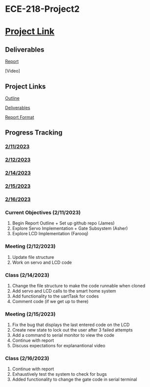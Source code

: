 # ECE-218-Project2

# [Project Link](https://github.com/Gaskellj/ECE-218-Project2.git)
## Deliverables

[Report](Project_2_Report.pdf)

[Video]


## Project Links

[Outline](Project_Information/Project-2-Outline.pdf)

[Deliverables](Project_Information/Project-2-Deliverables.pdf)

[Report Format](Project_Information/Project-2-Report-Format.pdf)


## Progress Tracking

### [2/11/2023](StatusUpdates/2.11.2023.md)

### [2/12/2023](StatusUpdates/2.12.2023.md)

### [2/14/2023](StatusUpdates/2.14.2023.md)

### [2/15/2023](StatusUpdates/2.15.2023.md)

### [2/16/2023](StatusUpdates/2.16.2023.md)

### Current Objectives (2/11/2023)

1. Begin Report Outline + Set up github repo (James)
2. Explore Servo Implementation + Gate Subsystem (Asher)
3. Explore LCD Implementation (Farooq)

### Meeting (2/12/2023)

1. Update file structure
2. Work on servo and LCD code

### Class (2/14/2023)

1. Change the file structure to make the code runnable when cloned
2. Add servo and LCD calls to the smart home system
3. Add functionality to the uartTask for codes
4. Comment code (if we get up to there)

### Meeting (2/15/2023)

1. Fix the bug that displays the last entered code on the LCD
2. Create new state to lock out the user after 3 failed attempts
3. Add a command to serial monitor to view the code
4. Continue with report
5. Discuss expectations for explanantional video

### Class (2/16/2023)

1. Continue with report
2. Exhaustively test the system to check for bugs
3. Added functionality to change the gate code in serial terminal



